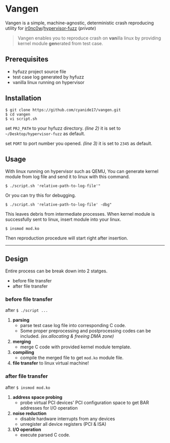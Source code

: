 # Vangen

Vangen is a simple, machine-agnostic, deterministic  crash reproducing utility for [ir0nc0w](https://github.com/ir0nc0w)/[hypervisor-fuzz](https://github.com/ir0nc0w/hypervisor-fuzz) (_private_)

> Vangen enables you to reproduce crash on **van**illa linux by providing kernel module **gen**erated from test case.

## Prerequisites
- hyfuzz project source file
- test case log generated by hyfuzz
- vanilla linux running on hypervisor

## Installation
```
$ git clone https://github.com/cyanide17/vangen.git
$ cd vangen
$ vi script.sh
```
set `PRJ_PATH` to your hyfuzz directory. *(line 2)*
it is set to `~/Desktop/hypervisor-fuzz` as default.

set `PORT` to port number you opened. *(line 3)*
it is set to `2345` as default.

## Usage
With linux running on hypervisor such as QEMU,
You can generate kernel module from log file and send it to linux with this command.
```
$ ./script.sh 'relative-path-to-log-file'"
```
Or you can try this for debugging.
```
$ ./script.sh 'relative-path-to-log-file' -dbg"
```
This leaves debris from intermediate processes.
When kernel module is successfully sent to linux, insert module into your linux.
```
$ insmod mod.ko
```
Then reproduction procedure will start right after insertion.
***
## Design

Entire process can be break down into 2 statges.
- before file transfer
-  after file transfer

### before file transfer
after `$ ./script ...`
1. **parsing**
    - parse test case log file into corresponding C code.
    - Some proper preprocessing and postprocessing codes can be included. *(ex.allocating & freeing DMA zone)*
2. **merging**
    - merge C code with provided kernel module template.
3. **compiling**
    - compile the merged file to get `mod.ko` module file.
4. **file transfer** to linux virtual machine!

### after file transfer
after `$ insmod mod.ko`
1. **address space probing**
    - probe virtual PCI devices' PCI configuration space to get BAR addresses for I/O operation
2. **noise reduction**
    - disable hardware interrupts from any devices
    - unregister all device registers (PCI & ISA)
3. **I/O operation**
    - execute parsed C code.
